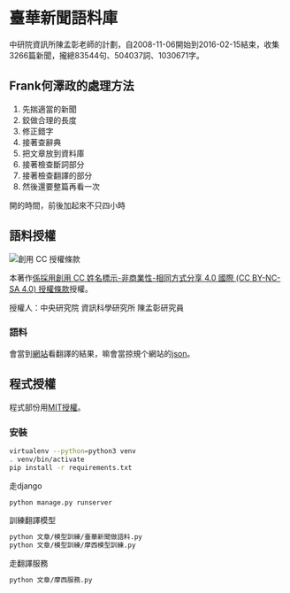 # 臺華新聞語料庫

中研院資訊所陳孟彰老師的計劃，自2008-11-06開始到2016-02-15結束，收集3266篇新聞，攏總83544句、504037詞、1030671字。

## Frank何澤政的處理方法
1. 先揣適當的新聞
2. 鉸做合理的長度
3. 修正錯字
4. 接著查辭典
5. 把文章放到資料庫
6. 接著檢查斷詞部分
7. 接著檢查翻譯的部分
8. 然後還要整篇再看一次

開的時間，前後加起來不只四小時

## 語料授權
![創用 CC 授權條款](https://i.creativecommons.org/l/by-nc-sa/4.0/88x31.png)

本著作[係採用創用 CC 姓名標示-非商業性-相同方式分享 4.0 國際 (CC BY-NC-SA 4.0) 授權條款](http://creativecommons.org/licenses/by-nc-sa/4.0/)授權。

授權人：中央研究院 資訊科學研究所 陳孟彰研究員

### 語料
會當到[網站](http://icorpus.iis.sinica.edu.tw/)看翻譯的結果，嘛會當掠規个網站的[json](https://github.com/sih4sing5hong5/icorpus/blob/master/icorpus.json)。

## 程式授權
程式部份用[MIT授權](https://github.com/sih4sing5hong5/icorpus/blob/master/LICENSE)。


### 安裝
```bash
virtualenv --python=python3 venv
. venv/bin/activate
pip install -r requirements.txt
```

走django
```bash
python manage.py runserver
```

訓練翻譯模型
```bash
python 文章/模型訓練/臺華新聞做語料.py
python 文章/模型訓練/摩西模型訓練.py
```

走翻譯服務
```bash
python 文章/摩西服務.py 
```
